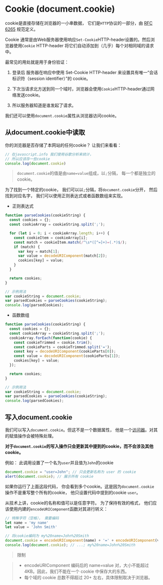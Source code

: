 # Cookie (document.cookie)

cookie是直接存储在浏览器的一小串数据， 它们是`HTTP`协议的一部分，由 [RFC 6265](https://datatracker.ietf.org/doc/html/rfc6265) 规范定义。

Cookie 通常是由Web服务器使用响应`Set-Cookie`HTTP-header设置的。然后浏览器使用`Cookie` HTTP-header 将它们自动添加到（几乎）每个对相同域的请求中。

最常见的用处就是用于身份验证：

1. 登录后 服务器在响应中使用 Set-Cookie HTTP-header 来设置具有唯一“会话标识符（session identifier）”的 cookie。

2. 下次当请求北方送到同一个域时，浏览器会使用`Cookie`HTTP-header通过网络发送cookie。

3. 所以服务器知道是谁发起了请求。

我们还可以使用`document.cookie`属性从浏览器访问cookie。

## 从document.cookie中读取

你的浏览器是否存储了本网站的任何cookie？ 让我们来看看：

```javascript
// 在javascript.info 我们使用谷歌分析来统计，
// 所以应该存一些cookie
console.log(document.cookie)
```

> `document.cookie`的值是由`name=value`组成，以`;`分隔， 每一个都是独立的cookie。

为了找到一个特定的cookie， 我们可以以`;`分隔，将`document.cookie`分开， 然后找到对应名字， 我们可以使用正则表达式或者函数数组来实现。

- 正则表达式

```javascript
function parseCookies(cookieString) {
  const cookies = {};
  const cookieArray = cookieString.split(';');

  for (let i = 0; i < cookieArray.length; i++) {
    const cookieItem = cookieArray[i];
    const match = cookieItem.match(/^\s*([^=]+)=(.*)$/);
    if (match) {
      var key = match[1];
      var value = decodeURIComponent(match[2]);
      cookies[key] = value;
    }
  }

  return cookies;
}

// 示例用法
var cookieString = document.cookie;
var parsedCookies = parseCookies(cookieString);
console.log(parsedCookies);

```

- 函数数组

```javascript
function parseCookies(cookieString) {
  const cookies = {};
  const cookieArray = cookieString.split(';');
  cookieArray.forEach(function(cookie) {
    const cookieTrimmed = cookie.trim();
    const cookieParts = cookieTrimmed.split('=');
    const key = decodeURIComponent(cookieParts[0]);
    const value = decodeURIComponent(cookieParts[1]);
    cookies[key] = value;
  });

  return cookies;
}

// 示例用法
var cookieString = document.cookie;
var parsedCookies = parseCookies(cookieString);
console.log(parsedCookies);
```

## 写入document.cookie

我们可以写入`document.cookie`。但这不是一个数据属性， 他是一个[访问器](https://zh.javascript.info/property-accessors)。对其的赋值操作会被特殊处理。

**对于`document.cookie`的写入操作只会更新其中提到的cookie，而不会涉及其他cookie。**

例如： 此调用设置了一个名为`user`并且值为`John`的cookie

```javascript
document.cookie = "user=John"; // 只会更新名称为 user 的 cookie
alert(document.cookie); // 展示所有 cookie
```

如果你运行了上面这段代码， 你会看到多个cookie。这是因为`document.cookie`操作不是重写整个所有的cookie， 他只设置代码中提到的cookie `user`。

从技术上讲，cookie的名称和值可以是任意字符。 为了保持有效的格式， 他们应该使用内建的`encodeURIComponent`函数对其进行转义：

```javascript
// 特殊字符（空格）， 需要编码
let name = 'my name'
let value = 'John Smith'

// 将cookie编码为 my%20name=John%20Smith
document.cookie = encodeURIComponent(name) + '=' + encodeURIComponent(value);
console.log(document.cookie); // ...; my%20name=John%20Smith
```

> 限制

> - encodeURIComponent 编码后的 name=value 对，大小不能超过 4KB。因此，我们不能在一个 cookie 中保存大的东西。
> - 每个域的 cookie 总数不得超过 20+ 左右，具体限制取决于浏览器。